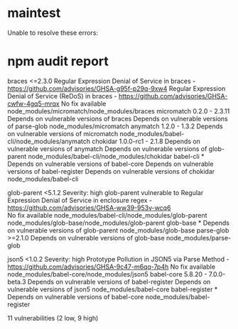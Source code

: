 # maintest
 
Unable to resolve these errors:

# npm audit report

braces  <=2.3.0
Regular Expression Denial of Service in braces - https://github.com/advisories/GHSA-g95f-p29q-9xw4
Regular Expression Denial of Service (ReDoS) in braces - https://github.com/advisories/GHSA-cwfw-4gq5-mrqx
No fix available
node_modules/micromatch/node_modules/braces
  micromatch  0.2.0 - 2.3.11
  Depends on vulnerable versions of braces
  Depends on vulnerable versions of parse-glob
  node_modules/micromatch
    anymatch  1.2.0 - 1.3.2
    Depends on vulnerable versions of micromatch
    node_modules/babel-cli/node_modules/anymatch
      chokidar  1.0.0-rc1 - 2.1.8
      Depends on vulnerable versions of anymatch
      Depends on vulnerable versions of glob-parent
      node_modules/babel-cli/node_modules/chokidar
        babel-cli  *
        Depends on vulnerable versions of babel-core
        Depends on vulnerable versions of babel-register
        Depends on vulnerable versions of chokidar
        node_modules/babel-cli

glob-parent  <5.1.2
Severity: high
glob-parent vulnerable to Regular Expression Denial of Service in enclosure regex - https://github.com/advisories/GHSA-ww39-953v-wcq6        
No fix available
node_modules/babel-cli/node_modules/glob-parent
node_modules/glob-base/node_modules/glob-parent
  glob-base  *
  Depends on vulnerable versions of glob-parent
  node_modules/glob-base
    parse-glob  >=2.1.0
    Depends on vulnerable versions of glob-base
    node_modules/parse-glob

json5  <1.0.2
Severity: high
Prototype Pollution in JSON5 via Parse Method - https://github.com/advisories/GHSA-9c47-m6qq-7p4h
No fix available
node_modules/babel-core/node_modules/json5
  babel-core  5.8.20 - 7.0.0-beta.3
  Depends on vulnerable versions of babel-register
  Depends on vulnerable versions of json5
  node_modules/babel-core
    babel-register  *
    Depends on vulnerable versions of babel-core
    node_modules/babel-register

11 vulnerabilities (2 low, 9 high)

